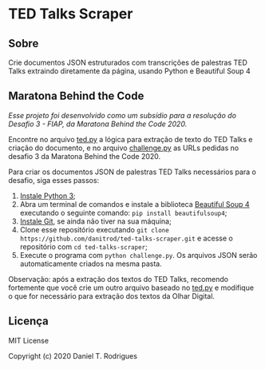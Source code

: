 # TED Talks Scraper

## Sobre

Crie documentos JSON estruturados com transcrições de palestras TED Talks extraindo diretamente da página, usando Python e Beautiful Soup 4

## Maratona Behind the Code

_Esse projeto foi desenvolvido como um subsídio para a resolução do Desafio 3 - FIAP, da Maratona Behind the Code 2020._

Encontre no arquivo [ted.py](./ted.py) a lógica para extração de texto do TED Talks e criação do documento, e no arquivo [challenge.py](./challenge.py) as URLs pedidas no desafio 3 da Maratona Behind the Code 2020.

Para criar os documentos JSON de palestras TED Talks necessários para o desafio, siga esses passos:

1. [Instale Python 3](https://www.python.org/downloads/);
2. Abra um terminal de comandos e instale a biblioteca [Beautiful Soup 4](https://www.crummy.com/software/BeautifulSoup/) executando o seguinte comando: `pip install beautifulsoup4`;
3. [Instale Git](https://git-scm.com/download/), se ainda não tiver na sua máquina;
4. Clone esse repositório executando `git clone https://github.com/danitrod/ted-talks-scraper.git` e acesse o repositório com `cd ted-talks-scraper`;
5. Execute o programa com `python challenge.py`. Os arquivos JSON serão automaticamente criados na mesma pasta.

Observação: após a extração dos textos do TED Talks, recomendo fortemente que você crie um outro arquivo baseado no [ted.py](./ted.py) e modifique o que for necessário para extração dos textos da Olhar Digital.

## Licença

MIT License

Copyright (c) 2020 Daniel T. Rodrigues
